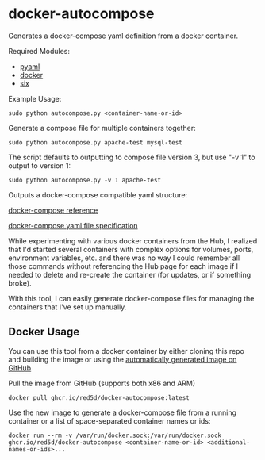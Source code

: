 # docker-autocompose
Generates a docker-compose yaml definition from a docker container.

Required Modules:
* [pyaml](https://pypi.python.org/project/pyaml/)
* [docker](https://pypi.python.org/project/docker)
* [six](https://pypi.python.org/project/six)

Example Usage:

    sudo python autocompose.py <container-name-or-id>


Generate a compose file for multiple containers together:

    sudo python autocompose.py apache-test mysql-test


The script defaults to outputting to compose file version 3, but use "-v 1" to output to version 1:

    sudo python autocompose.py -v 1 apache-test


Outputs a docker-compose compatible yaml structure:

[docker-compose reference](https://docs.docker.com/compose/)

[docker-compose yaml file specification](https://docs.docker.com/compose/compose-file/)

While experimenting with various docker containers from the Hub, I realized that I'd started several containers with complex options for volumes, ports, environment variables, etc. and there was no way I could remember all those commands without referencing the Hub page for each image if I needed to delete and re-create the container (for updates, or if something broke).

With this tool, I can easily generate docker-compose files for managing the containers that I've set up manually.

## Docker Usage

You can use this tool from a docker container by either cloning this repo and building the image or using the [automatically generated image on GitHub](https://github.com/Red5d/docker-autocompose/pkgs/container/docker-autocompose)

Pull the image from GitHub (supports both x86 and ARM)

    docker pull ghcr.io/red5d/docker-autocompose:latest

Use the new image to generate a docker-compose file from a running container or a list of space-separated container names or ids:

    docker run --rm -v /var/run/docker.sock:/var/run/docker.sock ghcr.io/red5d/docker-autocompose <container-name-or-id> <additional-names-or-ids>...


